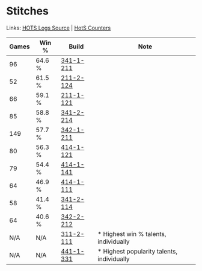 # Stitches

Links: [HOTS Logs Source](https://www.hotslogs.com/Sitewide/HeroDetails?Hero=Stitches) | [HotS Counters](http://hotscounters.com/#/hero/Stitches)

Games  | Win %  | Build     | Note
-----  | -----  | -----     | ----
96     | 64.6 % | [341-1-211](http://www.heroesfire.com/hots/talent-calculator/stitches#pAEB) | 
52     | 61.5 % | [211-2-124](http://www.heroesfire.com/hots/talent-calculator/stitches#kD3y) | 
66     | 59.1 % | [211-1-121](http://www.heroesfire.com/hots/talent-calculator/stitches#kCqH) | 
85     | 58.8 % | [341-2-214](http://www.heroesfire.com/hots/talent-calculator/stitches#pATs) | 
149    | 57.7 % | [342-1-211](http://www.heroesfire.com/hots/talent-calculator/stitches#pCgR) | 
80     | 56.3 % | [414-1-121](http://www.heroesfire.com/hots/talent-calculator/stitches#ryR1) | 
79     | 54.4 % | [414-1-141](http://www.heroesfire.com/hots/talent-calculator/stitches#ryRL) | 
64     | 46.9 % | [414-1-111](http://www.heroesfire.com/hots/talent-calculator/stitches#ryQt) | 
58     | 41.4 % | [341-2-114](http://www.heroesfire.com/hots/talent-calculator/stitches#pASI) | 
64     | 40.6 % | [342-2-212](http://www.heroesfire.com/hots/talent-calculator/stitches#pCw4) | 
N/A    | N/A    | [311-2-111](http://www.heroesfire.com/hots/talent-calculator/stitches#o1Cl) | * Highest win % talents, individually
N/A    | N/A    | [441-1-331](http://www.heroesfire.com/hots/talent-calculator/stitches#s-P3) | * Highest popularity talents, individually

